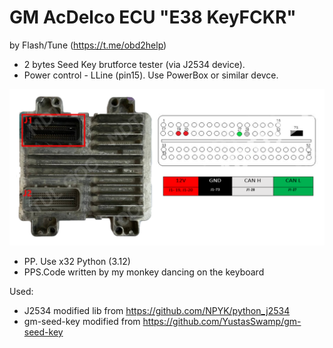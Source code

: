 # GM AcDelco ECU "E38 KeyFCKR"

by Flash/Tune (https://t.me/obd2help)

- 2 bytes Seed Key brutforce tester (via J2534 device).
- Power control - LLine (pin15). Use PowerBox or similar devce.

![AcDelco E38 Pinout](pinout/AcDelco_E38_Pinout.png)

- PP.  Use x32 Python (3.12)
- PPS.Code written by my monkey danсing on the keyboard


Used:
- J2534 modified lib from https://github.com/NPYK/python_j2534
- gm-seed-key modified from https://github.com/YustasSwamp/gm-seed-key
